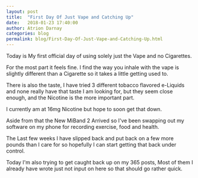 ```yaml
---
layout: post  
title:  "First Day Of Just Vape and Catching Up"
date:   2018-01-23 17:40:00
author: Atrion Darnay  
categories: blog
permalink: blog/First-Day-Of-Just-Vape-and-Catching-Up.html  
---
```


  Today is My first official day of using solely just the Vape and no Cigarettes. 
<!--more-->  
  For the most part it feels fine. I find the way you inhale with the vape is slightly different than a Cigarette so it takes a little getting used to.
  
  There is also the taste, I have tried 3 different tobacco flavored e-Liquids and none really have that taste I am looking for, but they seem close enough, and the Nicotine is the more important part.
  
  I currently am at 16mg Nicotine but hope to soon get that down.
  
  Aside from that the New MiBand 2 Arrived so I've been swapping out my software on my phone for recording exercise, food and health.
  
  The Last few weeks I have slipped back and put back on a few more pounds than I care for so hopefully I can start getting that back under control.
  
  Today I'm also trying to get caught back up on my 365 posts, Most of them I already have wrote just not input on here so that should go rather quick.
  
  
